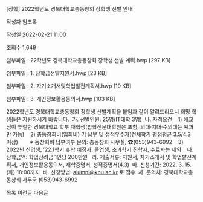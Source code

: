 [징학] ﻿2022학년도 경북대학교총동창회 장학생 선발 안내



작성자
임초록


작성일
2022-02-21 11:00


조회수
1,649


첨부파일 : 22학년도 경북대학교총동창회 장학생 선발 계획.hwp [297 KB]  

첨부파일 : 1. 장학금선발지원서.hwp [23 KB]  

첨부파일 : 2. 자기소개서및학업발전계획서.hwp [19 KB]  

첨부파일 : 3. 개인정보활용동의서.hwp [103 KB]


﻿2022학년도 경북대학교총동창회 장학생 선발계획을 붙임과 같이 알려드리오니 희망 학생들은 지원하시기 바랍니다.  가. 선발인원: 25명(IT대학 3명)  나. 자격요건    1) 애교심이 투철한 경북대학교 학부 재학생(법학전문대학원은 포함, 의대·치대·수의대는 예과만 가능)    2) 총동창회비(입회비) 기 납부 및 성적우수자(전체학기 평점평균 3.5/4.3 이상)        ※ 동창회비 납부여부 문의: 총동창회 사무실, ☎(053)943-6992    3) 2022년 신입생, ’22.1학기 휴학 예정자, 졸업생, 초과학기 진학자, 수료자는 제외    다. 장학금액: 학업장려금 1인당 200만원   라. 제출서류: 지원서, 자기소개서 및 학업발전계획서, 개인정보활용동의서, 재학증명서, 성적증명서(4.3)  마. 신청기간: 2022. 3. 15.(화) 18:00까지  바. 신청방법: alumni@knu.ac.kr 로 접수  사. 문의처: 경북대학교총동창회 사무국 (053)943-6992





목록
이전글
다음글




